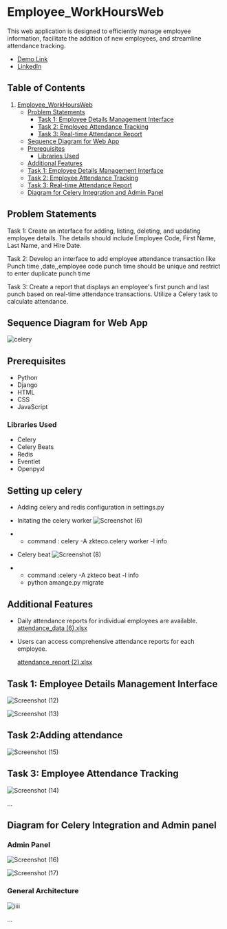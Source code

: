 # Employee_WorkHoursWeb

This web application is designed to efficiently manage employee information, facilitate the addition of new employees, and streamline attendance tracking.

- [Demo Link](#demo-link)
- [LinkedIn](https://www.linkedin.com/in/kumar-satyam-769340243/)
## Table of Contents

1. [Employee_WorkHoursWeb](#employee_workhoursweb)
    - [Problem Statements](#problem-statements)
        - [Task 1: Employee Details Management Interface](#task-1-employee-details-management-interface)
        - [Task 2: Employee Attendance Tracking](#task-2-employee-attendance-tracking)
        - [Task 3: Real-time Attendance Report](#task-3-real-time-attendance-report)
    - [Sequence Diagram for Web App](#sequence-diagram-for-web-app)
    - [Prerequisites](#prerequisites)
        - [Libraries Used](#libraries-used)
    - [Additional Features](#additional-features)
    - [Task 1: Employee Details Management Interface](#task-1-employee-details-management-interface-1)
    - [Task 2: Employee Attendance Tracking](#task-2-employee-attendance-tracking-1)
    - [Task 3: Real-time Attendance Report](#task-3-real-time-attendance-report-1)
    -  [Diagram for Celery Integration and Admin Panel](#diagram-for-celery-integration-and-admin-panel)



## Problem Statements

Task 1: Create an interface for adding, listing, deleting, and updating employee details. The details should include Employee Code, First Name, Last Name, and Hire Date.

Task 2: Develop an interface to add employee attendance transaction like Punch time ,date,,employee code punch time should be unique and restrict to enter duplicate punch time

Task 3: Create a report that displays an employee's first punch and last punch based on real-time attendance transactions. Utilize a Celery task to calculate attendance.

## Sequence Diagram for Web App
![celery](https://github.com/krsatyam99/Employee_WorkHoursWeb/assets/103446420/0596bca1-2913-4e92-b6d4-9c03c9f93bd9)


## Prerequisites

- Python
- Django
- HTML
- CSS
- JavaScript

### Libraries Used

- Celery
- Celery Beats
- Redis
- Eventlet
- Openpyxl
## Setting up celery
- Adding celery and redis configuration in settings.py
- Initating the celery worker   ![Screenshot (6)](https://github.com/krsatyam99/Employee_WorkHoursWeb/assets/103446420/85167560-2003-4774-b2bc-d8344eb3213f)
- - command :  celery -A zkteco.celery worker -l info 

- Celery beat ![Screenshot (8)](https://github.com/krsatyam99/Employee_WorkHoursWeb/assets/103446420/7831c353-ce2a-4391-b3db-780a904e806c)
- - command :celery -A zkteco beat -l info
  - python amange.py migrate

## Additional Features
- Daily attendance reports for individual employees are available.
 [attendance_data (6).xlsx](https://github.com/krsatyam99/Employee_WorkHoursWeb/files/13400397/attendance_data.6.xlsx)

- Users can access comprehensive attendance reports for each employee.

  [attendance_report (2).xlsx](https://github.com/krsatyam99/Employee_WorkHoursWeb/files/13400405/attendance_report.2.xlsx)

## Task 1: Employee Details Management Interface

![Screenshot (12)](https://github.com/krsatyam99/Employee_WorkHoursWeb/assets/103446420/8ed390f1-7601-4344-a158-fcf227edd220)

![Screenshot (13)](https://github.com/krsatyam99/Employee_WorkHoursWeb/assets/103446420/9cc46523-e2ba-44c0-a3d3-36950fcf193b)


## Task 2:Adding attendance

![Screenshot (15)](https://github.com/krsatyam99/Employee_WorkHoursWeb/assets/103446420/44761e1e-e6df-4f1e-b03f-ad1585f753e2)

## Task 3: Employee Attendance Tracking
![Screenshot (14)](https://github.com/krsatyam99/Employee_WorkHoursWeb/assets/103446420/9b8f2b01-d845-4a67-84d6-960604d5fa50)

...




## Diagram for Celery Integration and  Admin panel
### Admin Panel 
![Screenshot (16)](https://github.com/krsatyam99/Employee_WorkHoursWeb/assets/103446420/4f8fe88e-f14a-44eb-a7eb-37375a2ce87c)

![Screenshot (17)](https://github.com/krsatyam99/Employee_WorkHoursWeb/assets/103446420/1baf3c15-8238-4d79-8ca3-a48c0a7728cb)

 ### General  Architecture


![iiii](https://github.com/krsatyam99/Employee_WorkHoursWeb/assets/103446420/1e7dc066-773d-4ab5-87d7-a5456d182157)



...




